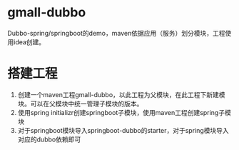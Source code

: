 # gmall-dubbo
Dubbo-spring/springboot的demo，maven依据应用（服务）划分模块，工程使用idea创建。

# 搭建工程
1. 创建一个maven工程gmall-dubbo，以此工程为父模块，在此工程下新建模块。可以在父模块中统一管理子模块的版本。
2. 使用spring initializr创建springboot子模块，使用maven工程创建spring子模块
3. 对于springboot模块导入springboot-dubbo的starter，对于spring模块导入对应的dubbo依赖即可
